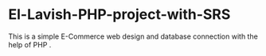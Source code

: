 # El-Lavish-PHP-project-with-SRS
This is a simple E-Commerce web design and  database connection with the help of PHP . 
